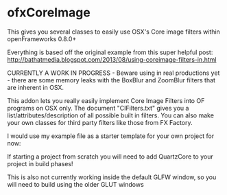ofxCoreImage
============

This gives you several classes to easily use OSX's Core image filters within openFrameworks 0.8.0+

Everything is based off the original example from this super helpful post: http://bathatmedia.blogspot.com/2013/08/using-coreimage-filters-in.html


CURRENTLY A WORK IN PROGRESS - Beware using in real productions yet - there are some memory leaks with the BoxBlur and ZoomBlur filters that are inherent in OSX.

This addon lets you really easily implement Core Image Filters into OF programs on OSX only. The document "CIFilters.txt" gives you a list/attributes/description of all possible built in filters. You can also make your own classes for third party filters like those from FX Factory.

I would use my example file as a starter template for your own project for now:

If starting a project from scratch you will need to add QuartzCore to your project in build phases!

This is also not currently working inside the default GLFW window, so you will need to build using the older GLUT windows
